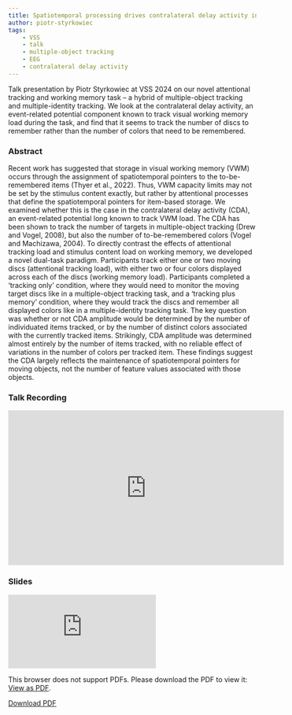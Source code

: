 ```yaml
---
title: Spatiotemporal processing drives contralateral delay activity in a dual working memory and attentional tracking task
author: piotr-styrkowiec
tags:
    - VSS
    - talk
    - multiple-object tracking
    - EEG
    - contralateral delay activity
---
```


Talk presentation by Piotr Styrkowiec at VSS 2024 on our novel attentional tracking and working memory task – a hybrid of multiple-object tracking and multiple-identity tracking. We look at the contralateral delay activity, an event-related potential component known to track visual working memory load during the task, and find that it seems to track the number of discs to remember rather than the number of colors that need to be remembered.

### Abstract

Recent work has suggested that storage in visual working memory (VWM) occurs through the assignment of spatiotemporal pointers to the to-be-remembered items (Thyer et al., 2022). Thus, VWM capacity limits may not be set by the stimulus content exactly, but rather by attentional processes that define the spatiotemporal pointers for item-based storage. We examined whether this is the case in the contralateral delay activity (CDA), an event-related potential long known to track VWM load. The CDA has been shown to track the number of targets in multiple-object tracking (Drew and Vogel, 2008), but also the number of to-be-remembered colors (Vogel and Machizawa, 2004). To directly contrast the effects of attentional tracking load and stimulus content load on working memory, we developed a novel dual-task paradigm. Participants track either one or two moving discs (attentional tracking load), with either two or four colors displayed across each of the discs (working memory load). Participants completed a ‘tracking only’ condition, where they would need to monitor the moving target discs like in a multiple-object tracking task, and a ‘tracking plus memory’ condition, where they would track the discs and remember all displayed colors like in a multiple-identity tracking task. The key question was whether or not CDA amplitude would be determined by the number of individuated items tracked, or by the number of distinct colors associated with the currently tracked items. Strikingly, CDA amplitude was determined almost entirely by the number of items tracked, with no reliable effect of variations in the number of colors per tracked item. These findings suggest the CDA largely reflects the maintenance of spatiotemporal pointers for moving objects, not the number of feature values associated with those objects.

### Talk Recording

<iframe width="560" height="315" src="https://www.youtube.com/embed/vwkUzcm_-Eo?si=DkrDpdvk1lFKWtad" title="YouTube video player" frameborder="0" allow="accelerometer; autoplay; clipboard-write; encrypted-media; gyroscope; picture-in-picture; web-share" referrerpolicy="strict-origin-when-cross-origin" allowfullscreen></iframe>

### Slides

<object data="https://palm-lab.github.io/files/Styrkowiec_VSS2024.pdf" type="application/pdf" width="100%" height="800px">
    <embed src="https://palm-lab.github.io/files/Styrkowiec_VSS2024.pdf">
        <p>This browser does not support PDFs. Please download the PDF to view it: <a href="https://palm-lab.github.io/files/Styrkowiec_VSS2024.pdf">View as PDF</a>.</p>
    </embed>
</object>
<u><a href="https://palm-lab.github.io/files/Styrkowiec_VSS2024.pdf">Download PDF</a></u><br>



